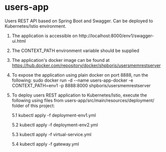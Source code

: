 # users-app
Users REST API based on Spring Boot and Swagger. 
Can be deployed to Kubernetes/Istio environment. 

1. The application is accessible on http://localhost:8000/env1/swagger-ui.html

2. The CONTEXT_PATH environment variable should be supplied

3. The application's docker image can be found at
https://hub.docker.com/repository/docker/shpboris/usersmemrestserver

4. To expose the application using plain docker on port 8888, run the following: sudo docker run -d --name users-app-docker -e CONTEXT_PATH=env1 -p 8888:8000 shpboris/usersmemrestserver

5. To deploy users REST application to Kubernetes/Istio, execute the following using files from users-app/src/main/resources/deployment/ folder of this project:

    5.1 kubectl apply -f deployment-env1.yml

    5.2 kubectl apply -f deployment-env2.yml

    5.3 kubectl apply -f virtual-service.yml

    5.4 kubectl apply -f gateway.yml


